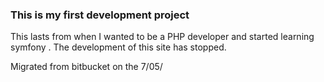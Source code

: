 ### This is my first development project

This lasts from when I wanted to be a PHP developer and started learning symfony
. The development of this site has stopped. 

Migrated from bitbucket on the 7/05/